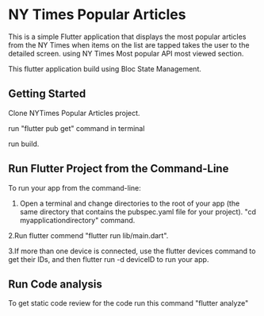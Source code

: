 # NY Times Popular Articles

This is a simple Flutter application that displays the most popular articles from the NY Times when items on the list are tapped takes the user to the detailed screen. using NY Times Most popular API most viewed section.

This flutter application build using Bloc State Management.


## Getting Started
Clone NYTimes Popular Articles project.

run "flutter pub get" command in terminal

run build. 


## Run Flutter Project from the Command-Line

To run your app from the command-line:
   1. Open a terminal and change directories to the root of your app (the same directory that contains the pubspec.yaml file for your project). "cd myapplicationdirectory"               command.
   
   2.Run flutter commend "flutter run lib/main.dart".
   
   3.If more than one device is connected, use the flutter devices command to get their IDs, and then flutter run -d deviceID to run your app.

## Run Code analysis
  To get static code review for the code run this command "flutter analyze"

